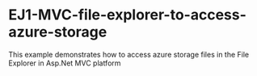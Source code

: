 # EJ1-MVC-file-explorer-to-access-azure-storage
This example demonstrates how to access azure storage files in the File Explorer in Asp.Net MVC platform
